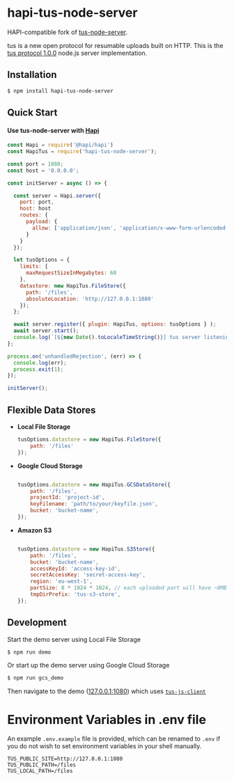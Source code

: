 # hapi-tus-node-server

HAPI-compatible fork of [tus-node-server](https://github.com/tus/tus-node-server).

tus is a new open protocol for resumable uploads built on HTTP. This is the [tus protocol 1.0.0](http://tus.io/protocols/resumable-upload.html) node.js server implementation.

## Installation

```bash
$ npm install hapi-tus-node-server
```

## Quick Start

#### Use tus-node-server with [Hapi](https://github.com/hapijs/hapi)

```js
const Hapi = require('@hapi/hapi')
const HapiTus = require('hapi-tus-node-server');

const port = 1080;
const host = '0.0.0.0';

const initServer = async () => {

  const server = Hapi.server({
    port: port,
    host: host
    routes: {
      payload: {
        allow: ['application/json', 'application/x-www-form-urlencoded', 'application/offset+octet-stream', 'multipart/form-data']
      }
    }
  });

  let tusOptions = {
    limits: {
      maxRequestSizeInMegabytes: 60
    },
    datastore: new HapiTus.FileStore({
      path: '/files',
      absoluteLocation: 'http://127.0.0.1:1080'
    });
  };

  await server.register({ plugin: HapiTus, options: tusOptions } );
  await server.start();
  console.log(`[${new Date().toLocaleTimeString()}] tus server listening at %s using FileStore`, server.info.uri);
};

process.on('unhandledRejection', (err) => {
  console.log(err);
  process.exit(1);
});

initServer();

```

## Flexible Data Stores

- **Local File Storage**
    ```js
    tusOptions.datastore = new HapiTus.FileStore({
        path: '/files'
    });
    ```

- **Google Cloud Storage**
    ```js

    tusOptions.datastore = new HapiTus.GCSDataStore({
        path: '/files',
        projectId: 'project-id',
        keyFilename: 'path/to/your/keyfile.json',
        bucket: 'bucket-name',
    });
    ```

- **Amazon S3**
    ```js

    tusOptions.datastore = new HapiTus.S3Store({
        path: '/files',
        bucket: 'bucket-name',
        accessKeyId: 'access-key-id',
        secretAccessKey: 'secret-access-key',
        region: 'eu-west-1',
        partSize: 8 * 1024 * 1024, // each uploaded part will have ~8MB,
        tmpDirPrefix: 'tus-s3-store',
    });
    ```

## Development

Start the demo server using Local File Storage
```bash
$ npm run demo
```

Or start up the demo server using Google Cloud Storage
```bash
$ npm run gcs_demo
```

Then navigate to the demo ([127.0.0.1:1080](http://127.0.0.1:1080)) which uses [`tus-js-client`](https://github.com/tus/tus-js-client)

# Environment Variables in .env file

An example `.env.example` file is provided, which can be renamed to `.env` if you do not wish to set environment variables in your shell manually.

```
TUS_PUBLIC_SITE=http://127.0.0.1:1080
TUS_PUBLIC_PATH=/files
TUS_LOCAL_PATH=/files
```
